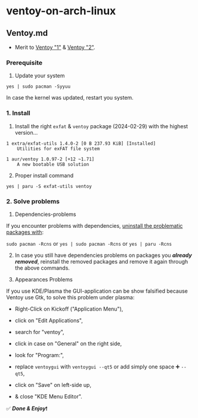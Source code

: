 # ventoy-on-arch-linux
## Ventoy.md
* Merit to [Ventoy "1"](https://www.ventoy.net/en/doc_start.html) & [Ventoy "2"](https://www.ventoy.net/en/doc_linux_gui.html).

### Prerequisite
1. Update your system

```
yes | sudo pacman -Syyuu

```

In case the kernel was updated, restart you system.

### 1. Install
1. Install the right `exfat` & `ventoy` package (2024-02-29) with the highest version...
```
1 extra/exfat-utils 1.4.0-2 [0 B 237.93 KiB] [Installed]
    Utilities for exFAT file system

1 aur/ventoy 1.0.97-2 [+12 ~1.71]
    A new bootable USB solution

```

2. Proper install command

```
yes | paru -S exfat-utils ventoy

```

### 2. Solve problems

1. Dependencies-problems

If you encounter problems with dependencies, [uninstall the problematic packages with](https://linuxhint.com/remove_package_dependencies_pacman_arch_linux/):

`sudo pacman -Rcns` or `yes | sudo pacman -Rcns` or `yes | paru -Rcns`

2. In case you still have dependencies problems on packages you ***already removed***, reinstall the removed packages and remove it again through the above commands.

3. Appearances Problems

If you use KDE/Plasma the GUI-application can be show falsified because Ventoy use Gtk, to solve this problem under plasma:

* Right-Click on Kickoff ("Application Menu"),

* click on "Edit Applications",

* search for "ventoy",

* click in case on "General" on the right side,

* look for "Program:",

* replace `ventoygui` with `ventoygui --qt5` or add simply one space ➕ `--qt5`,

* click  on "Save" on left-side up,

* & close "KDE Menu Editor".


✅ ***Done & Enjoy***❗️
